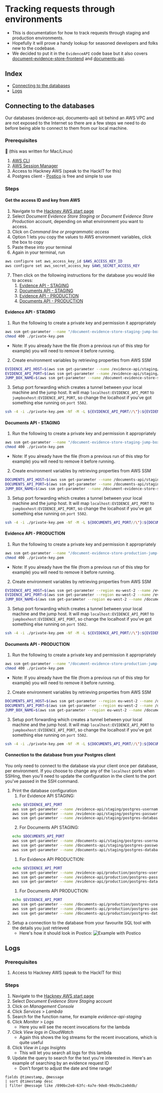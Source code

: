 # Tracking requests through environments

- This is documentation for how to track requests through staging and production environments.
- Hopefully it will prove a handy lookup for seasoned developers and folks new to the codebase.
- We decided to put it in the `EvidenceAPI` code base but it also covers [document-evidence-store-frontend](https://github.com/LBHackney-IT/document-evidence-store-frontend) and [
   documents-api](https://github.com/LBHackney-IT/documents-api).

## Index
- [Connecting to the databases](#connecting-to-the-databases)
- [Logs](#logs)

## Connecting to the databases

Our databases (evidence-api, documents-api) sit behind an AWS VPC and are not exposed to the Internet so there are a few steps we need to do before being able to connect to them from our local machine.

### Prerequisites

🚨 (this was written for Mac/Linux)

1. [AWS CLI](https://docs.aws.amazon.com/cli/latest/userguide/cli-chap-welcome.html)
2. [AWS Session Manager](https://docs.aws.amazon.com/systems-manager/latest/userguide/session-manager-working-with-install-plugin.html#install-plugin-macos)
3. Access to Hackney AWS (speak to the HackIT for this)
4. Postgres client - [Postico](https://eggerapps.at/postico/) is free and simple to use

### Steps

#### Get the access ID and key from AWS

1. Navigate to the [Hackney AWS start page](https://hackney.awsapps.com/start#/)
2. Select _Document Evidence Store Staging_ or _Document Evidence Store Production_ account, depending on what environment you want to access.
3. Click on _Command line or programmatic access_
4. Option 1 lets you copy the values to AWS environment variables, click the box to copy
5. Paste these into your terminal
6. Again in your terminal, run
```sh
aws configure set aws_access_key_id $AWS_ACCESS_KEY_ID
aws configure set aws_secret_access_key $AWS_SECRET_ACCESS_KEY
```
7. Then click on the following instructions for the database you would like to access:
   1. [Evidence API - STAGING](#evidence-api---staging)
   2. [Documents API - STAGING](#documents-api---staging)
   3. [Evidence API - PRODUCTION](#evidence-api---production)
   4. [Documents API - PRODUCTION](#documents-api---production)

#### Evidence API - STAGING
1. Run the following to create a private key and permission it appropriately
```sh
aws ssm get-parameter --name "/document-evidence-store-staging-jump-box-pem-key	" --output text --query Parameter.Value > ./private-key.pem
chmod 400 ./private-key.pem
```
  * Note: If you already have the file (from a previous run of this step for example) you will need to remove it before running.

2. Create environment variables by retrieving properties from AWS SSM
```sh
EVIDENCE_API_HOST=$(aws ssm get-parameter --name /evidence-api/staging/postgres-hostname --query Parameter.Value)
EVIDENCE_API_PORT=$(aws ssm get-parameter --name /evidence-api/staging/postgres-port --query Parameter.Value)
JUMP_BOX_NAME=$(aws ssm get-parameter --name /document-evidence-store-staging-jump-box-instance-name --query Parameter.Value)
```
3. Setup port forwarding which creates a tunnel between your local machine and the jump host. It will map `localhost:EVIDENCE_API_PORT` to `jumpboxhost:EVIDENCE_API_PORT`, so change the localhost if you've got something else running on `port 5502`.
```sh
ssh -4 -i ./private-key.pem -Nf -M -L ${EVIDENCE_API_PORT//\"}:${EVIDENCE_API_HOST//\"}:${EVIDENCE_API_PORT//\"} -o "UserKnownHostsFile=/dev/null" -o "StrictHostKeyChecking=no" -o ProxyCommand="aws ssm start-session --target %h --document AWS-StartSSHSession --parameters portNumber=%p --region=eu-west-2" ec2-user@${JUMP_BOX_NAME//\"}
```
#### Documents API - STAGING
1. Run the following to create a private key and permission it appropriately
```sh
aws ssm get-parameter --name "/document-evidence-store-staging-jump-box-pem-key	" --output text --query Parameter.Value > ./private-key.pem
chmod 400 ./private-key.pem
```
* Note: If you already have the file (from a previous run of this step for example) you will need to remove it before running.

2. Create environment variables by retrieving properties from AWS SSM
```sh
DOCUMENTS_API_HOST=$(aws ssm get-parameter --name /documents-api/staging/postgres-hostname --query Parameter.Value)
DOCUMENTS_API_PORT=$(aws ssm get-parameter --name /documents-api/staging/postgres-port --query Parameter.Value)
JUMP_BOX_NAME=$(aws ssm get-parameter --name /document-evidence-store-staging-jump-box-instance-name --query Parameter.Value)
```
3. Setup port forwarding which creates a tunnel between your local machine and the jump host. It will map `localhost:EVIDENCE_API_PORT` to `jumpboxhost:EVIDENCE_API_PORT`, so change the localhost if you've got something else running on `port 5502`.
```sh
ssh -4 -i ./private-key.pem -Nf -M -L ${DOCUMENTS_API_PORT//\"}:${DOCUMENTS_API_HOST//\"}:${DOCUMENTS_API_PORT//\"} -o "UserKnownHostsFile=/dev/null" -o "StrictHostKeyChecking=no" -o ProxyCommand="aws ssm start-session --target %h --document AWS-StartSSHSession --parameters portNumber=%p --region=eu-west-2" ec2-user@${JUMP_BOX_NAME//\"}
```
#### Evidence API - PRODUCTION
1. Run the following to create a private key and permission it appropriately
```sh
aws ssm get-parameter --name "/document-evidence-store-production-jump-box-pem-key	" --output text --query Parameter.Value > ./private-key.pem
chmod 400 ./private-key.pem
```
* Note: If you already have the file (from a previous run of this step for example) you will need to remove it before running.

2. Create environment variables by retrieving properties from AWS SSM
```sh
EVIDENCE_API_HOST=$(aws ssm get-parameter --region eu-west-2 --name /evidence-api/production/postgres-hostname --query Parameter.Value)
EVIDENCE_API_PORT=$(aws ssm get-parameter --region eu-west-2 --name /evidence-api/production/postgres-port --query Parameter.Value)
JUMP_BOX_NAME=$(aws ssm get-parameter --region eu-west-2 --name /document-evidence-store-production-jump-box-instance-name --query Parameter.Value)
```
3. Setup port forwarding which creates a tunnel between your local machine and the jump host. It will map `localhost:EVIDENCE_API_PORT` to `jumpboxhost:EVIDENCE_API_PORT`, so change the localhost if you've got something else running on `port 5502`.
```sh
ssh -4 -i ./private-key.pem -Nf -M -L ${EVIDENCE_API_PORT//\"}:${EVIDENCE_API_HOST//\"}:${EVIDENCE_API_PORT//\"} -o "UserKnownHostsFile=/dev/null" -o "StrictHostKeyChecking=no" -o ProxyCommand="aws ssm start-session --target %h --document AWS-StartSSHSession --parameters portNumber=%p --region=eu-west-2" ec2-user@${JUMP_BOX_NAME//\"}
```
#### Documents API - PRODUCTION
1. Run the following to create a private key and permission it appropriately
```sh
aws ssm get-parameter --name "/document-evidence-store-production-jump-box-pem-key	" --output text --query Parameter.Value > ./private-key.pem
chmod 400 ./private-key.pem
```
* Note: If you already have the file (from a previous run of this step for example) you will need to remove it before running.

2. Create environment variables by retrieving properties from AWS SSM
```sh
DOCUMENTS_API_HOST=$(aws ssm get-parameter --region eu-west-2 --name /documents-api/production/postgres-hostname --query Parameter.Value)
DOCUMENTS_API_PORT=$(aws ssm get-parameter --region eu-west-2 --name /documents-api/production/postgres-port --query Parameter.Value)
JUMP_BOX_NAME=$(aws ssm get-parameter --region eu-west-2 --name /document-evidence-store-production-jump-box-instance-name --query Parameter.Value)
```
3. Setup port forwarding which creates a tunnel between your local machine and the jump host. It will map `localhost:EVIDENCE_API_PORT` to `jumpboxhost:EVIDENCE_API_PORT`, so change the localhost if you've got something else running on `port 5502`.
```sh
ssh -4 -i ./private-key.pem -Nf -M -L ${DOCUMENTS_API_PORT//\"}:${DOCUMENTS_API_HOST//\"}:${DOCUMENTS_API_PORT//\"} -o "UserKnownHostsFile=/dev/null" -o "StrictHostKeyChecking=no" -o ProxyCommand="aws ssm start-session --target %h --document AWS-StartSSHSession --parameters portNumber=%p --region=eu-west-2" ec2-user@${JUMP_BOX_NAME//\"}
```

#### Connection to the database from your Postgres client

You only need to connect to the database via your client once per database, per environment. If you choose to change any of the `localhost` ports when SSHing, then you'll need to update the configuration in the client to the port you've passed in the SSH command.

1. Print the database configuration
   1. For Evidence API STAGING:
    ```sh
    echo $EVIDENCE_API_PORT
    aws ssm get-parameter --name /evidence-api/staging/postgres-username --query Parameter.Value
    aws ssm get-parameter --name /evidence-api/staging/postgres-password --query Parameter.Value --with-decryption
    aws ssm get-parameter --name /evidence-api/staging/postgres-database --query Parameter.Value
    ```
   2. For Documents API STAGING:
   ```sh
   echo $DOCUMENTS_API_PORT
   aws ssm get-parameter --name /documents-api/staging/postgres-username --query Parameter.Value
   aws ssm get-parameter --name /documents-api/staging/postgres-password --query Parameter.Value --with-decryption
   aws ssm get-parameter --name /documents-api/staging/postgres-database --query Parameter.Value
    ```
    1. For Evidence API PRODUCTION:
    ```sh
    echo $EVIDENCE_API_PORT
    aws ssm get-parameter --name /evidence-api/production/postgres-username --query Parameter.Value
    aws ssm get-parameter --name /evidence-api/production/postgres-password --query Parameter.Value --with-decryption
    aws ssm get-parameter --name /evidence-api/production/postgres-database --query Parameter.Value
    ```
    1. For Documents API PRODUCTION:
    ```sh
    echo $EVIDENCE_API_PORT
    aws ssm get-parameter --name /documents-api/production/postgres-username --query Parameter.Value
    aws ssm get-parameter --name /documents-api/production/postgres-password --query Parameter.Value --with-decryption
    aws ssm get-parameter --name /documents-api/production/postgres-database --query Parameter.Value
    ```
2. Setup a connection to the database from your favourite SQL tool with the details you just retrieved
    - Here's how it should look in Postico: ![Example with Postico](images/postico-evidence-api.png)

## Logs

### Prerequisites

1. Access to Hackney AWS (speak to the HackIT for this)

### Steps

1. Navigate to the [Hackney AWS start page](https://hackney.awsapps.com/start#/)
2. Select _Document Evidence Store Staging_ account
3. Click on _Management Console_
4. Click _Services_ > _Lambda_
5. Search for the function name, for example _evidence-api-staging_
6. Click _Monitor_ > _Logs_
    - Here you will see the recent invocations for the lambda
7. Click _View logs in CloudWatch_
   - Again this shows the log streams for the recent invocations, which is quite useful
8. Click _View in Logs Insights_
   - This will let you search all *logs* for this lambda
9. Update the query to search for the text you're interested in. Here's an example of searching by an evidence request ID
    - Don't forget to adjust the date and time range!
```
fields @timestamp, @message
| sort @timestamp desc
| filter @message like /890bc2e0-63fc-4a7e-9de8-99a3bc2a0ddb/
```
